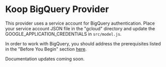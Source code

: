 # Koop BigQuery Provider

This provider uses a service account for BigQuery authentication. Place your service account JSON file in the "gcloud" directory and update the GOOGLE_APPLICATION_CREDENTIALS in `src/model.js`.

In order to work with BigQuery, you should address the prerequisites listed in the "Before You Begin" section [here](https://github.com/googleapis/nodejs-bigquery#quickstart).


Documentation updates coming soon.